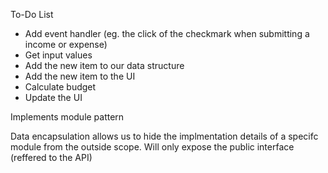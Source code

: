 To-Do List
- Add event handler (eg. the click of the checkmark when submitting a income or expense)
- Get input values
- Add the new item to our data structure
- Add the new item to the UI
- Calculate budget
- Update the UI

Implements module pattern

Data encapsulation allows us to hide the implmentation details of a specifc module from the outside scope. Will only expose the public interface (reffered to the API)
